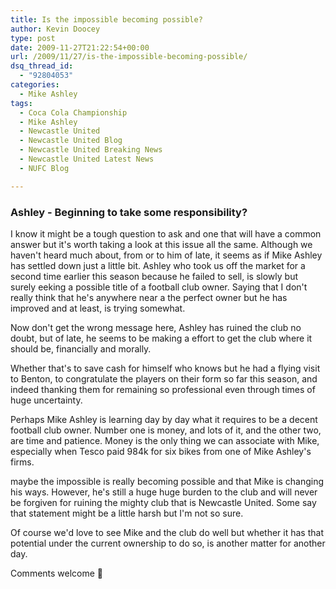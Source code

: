 ```yaml
---
title: Is the impossible becoming possible?
author: Kevin Doocey
type: post
date: 2009-11-27T21:22:54+00:00
url: /2009/11/27/is-the-impossible-becoming-possible/
dsq_thread_id:
  - "92804053"
categories:
  - Mike Ashley
tags:
  - Coca Cola Championship
  - Mike Ashley
  - Newcastle United
  - Newcastle United Blog
  - Newcastle United Breaking News
  - Newcastle United Latest News
  - NUFC Blog

---
```

### Ashley - Beginning to take some responsibility?

I know it might be a tough question to ask and one that will have a common answer but it's worth taking a look at this issue all the same. Although we haven't heard much about, from or to him of late, it seems as if Mike Ashley has settled down just a little bit. Ashley who took us off the market for a second time earlier this season because he failed to sell, is slowly but surely  eeking a possible title of a football club owner. Saying that I don't really think that he's anywhere near a the perfect owner but he has improved and at least, is trying somewhat.

Now don't get the wrong message here, Ashley has ruined the club no doubt, but of late, he seems to be making a effort to get the club where it should be, financially and morally.

Whether that's to save cash for himself who knows but he had a flying visit to Benton, to congratulate the players on their form so far this season, and indeed thanking them for remaining so professional even through times of huge uncertainty.

Perhaps Mike Ashley is learning day by day what it requires to be a decent football club owner. Number one is money, and lots of it, and the other two, are time and patience. Money is the only thing we can associate with Mike, especially when Tesco paid 984k for six bikes from one of Mike Ashley's firms.

maybe the impossible is really becoming possible and that Mike is changing his ways. However, he's still a huge huge burden to the club and will never be forgiven for ruining the mighty club that is Newcastle United. Some say that statement might be a little harsh but I'm not so sure.

Of course we'd love to see Mike and the club do well but whether it has that potential under the current ownership to do so, is another matter for another day.

Comments welcome 🙂
